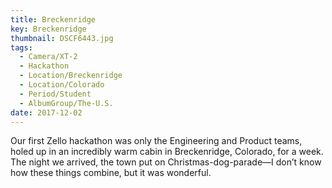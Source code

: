 ```yaml
---
title: Breckenridge
key: Breckenridge
thumbnail: DSCF6443.jpg
tags:
  - Camera/XT-2
  - Hackathon
  - Location/Breckenridge
  - Location/Colorado
  - Period/Student
  - AlbumGroup/The-U.S.
date: 2017-12-02
---
```

Our first Zello hackathon was only the Engineering and Product teams, holed up in an incredibly warm cabin in Breckenridge, Colorado, for a week. The night we arrived, the town put on Christmas-dog-parade—I don’t know how these things combine, but it was wonderful.
